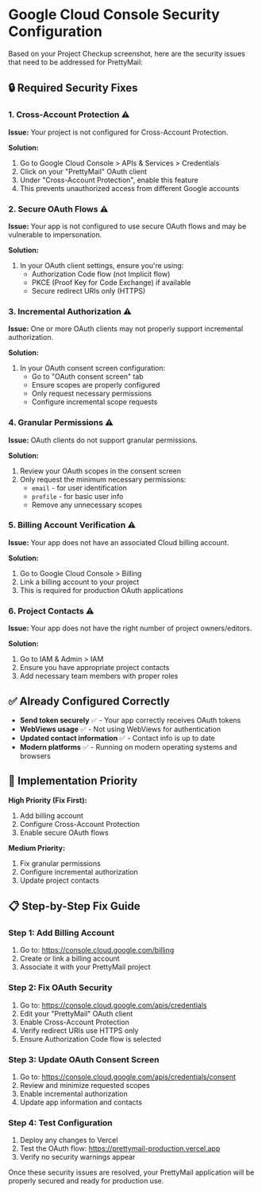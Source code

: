 <!--
NOTE: The production deployment URL is managed in deployment_config.json.
Update that file to change the deployment URL everywhere.
-->

# Google Cloud Console Security Configuration

Based on your Project Checkup screenshot, here are the security issues that need to be addressed for PrettyMail:

## 🔒 Required Security Fixes

### 1. Cross-Account Protection ⚠️
**Issue:** Your project is not configured for Cross-Account Protection.

**Solution:**
1. Go to Google Cloud Console > APIs & Services > Credentials
2. Click on your "PrettyMail" OAuth client
3. Under "Cross-Account Protection", enable this feature
4. This prevents unauthorized access from different Google accounts

### 2. Secure OAuth Flows ⚠️
**Issue:** Your app is not configured to use secure OAuth flows and may be vulnerable to impersonation.

**Solution:**
1. In your OAuth client settings, ensure you're using:
   - Authorization Code flow (not Implicit flow)
   - PKCE (Proof Key for Code Exchange) if available
   - Secure redirect URIs only (HTTPS)

### 3. Incremental Authorization ⚠️
**Issue:** One or more OAuth clients may not properly support incremental authorization.

**Solution:**
1. In your OAuth consent screen configuration:
   - Go to "OAuth consent screen" tab
   - Ensure scopes are properly configured
   - Only request necessary permissions
   - Configure incremental scope requests

### 4. Granular Permissions ⚠️
**Issue:** OAuth clients do not support granular permissions.

**Solution:**
1. Review your OAuth scopes in the consent screen
2. Only request the minimum necessary permissions:
   - `email` - for user identification
   - `profile` - for basic user info
   - Remove any unnecessary scopes

### 5. Billing Account Verification ⚠️
**Issue:** Your app does not have an associated Cloud billing account.

**Solution:**
1. Go to Google Cloud Console > Billing
2. Link a billing account to your project
3. This is required for production OAuth applications

### 6. Project Contacts ⚠️
**Issue:** Your app does not have the right number of project owners/editors.

**Solution:**
1. Go to IAM & Admin > IAM
2. Ensure you have appropriate project contacts
3. Add necessary team members with proper roles

## ✅ Already Configured Correctly

- **Send token securely** ✅ - Your app correctly receives OAuth tokens
- **WebViews usage** ✅ - Not using WebViews for authentication
- **Updated contact information** ✅ - Contact info is up to date
- **Modern platforms** ✅ - Running on modern operating systems and browsers

## 🚀 Implementation Priority

**High Priority (Fix First):**
1. Add billing account
2. Configure Cross-Account Protection
3. Enable secure OAuth flows

**Medium Priority:**
1. Fix granular permissions
2. Configure incremental authorization
3. Update project contacts

## 📋 Step-by-Step Fix Guide

### Step 1: Add Billing Account
1. Go to: https://console.cloud.google.com/billing
2. Create or link a billing account
3. Associate it with your PrettyMail project

### Step 2: Fix OAuth Security
1. Go to: https://console.cloud.google.com/apis/credentials
2. Edit your "PrettyMail" OAuth client
3. Enable Cross-Account Protection
4. Verify redirect URIs use HTTPS only
5. Ensure Authorization Code flow is selected

### Step 3: Update OAuth Consent Screen
1. Go to: https://console.cloud.google.com/apis/credentials/consent
2. Review and minimize requested scopes
3. Enable incremental authorization
4. Update app information and contacts

### Step 4: Test Configuration
1. Deploy any changes to Vercel
2. Test the OAuth flow: https://prettymail-production.vercel.app
3. Verify no security warnings appear

Once these security issues are resolved, your PrettyMail application will be properly secured and ready for production use.

